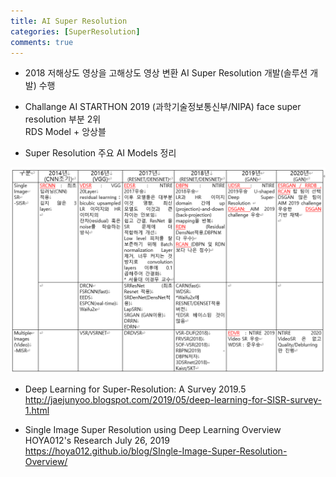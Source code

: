```yaml
---
title: AI Super Resolution  
categories: [SuperResolution]
comments: true
---
```


* 2018 저해상도 영상을 고해상도 영상 변환 AI Super Resolution 개발(솔루션 개발) 수행 

* Challange AI STARTHON 2019 (과학기술정보통신부/NIPA) face super resolution 부분 2위   
 RDS Model + 앙상블 

* Super Resolution 주요 AI Models 정리 
<img src="/images/srmodels.png" />

* Deep Learning for Super-Resolution: A Survey  2019.5   
<http://jaejunyoo.blogspot.com/2019/05/deep-learning-for-SISR-survey-1.html>

* Single Image Super Resolution using Deep Learning Overview HOYA012's Research July 26, 2019    
<https://hoya012.github.io/blog/SIngle-Image-Super-Resolution-Overview/>




